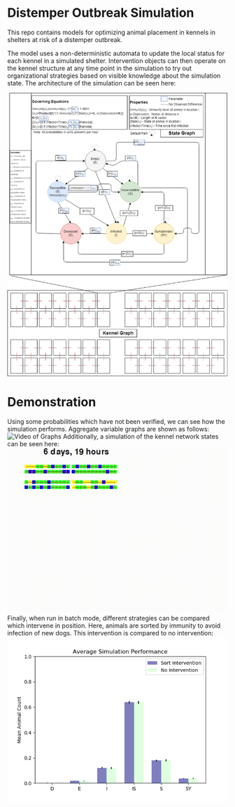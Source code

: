 # Distemper Outbreak Simulation
This repo contains models for optimizing animal placement in kennels in shelters at risk of a distemper outbreak.

The model uses a non-deterministic automata to update the local status for each kennel in a simulated shelter. Intervention objects can then operate on the kennel structure at any time point in the simulation to try out organizational strategies based on visible knowledge about the simulation state. The architecture of the simulation can be seen here:

![Architecture of Distemper Model](https://github.com/austinpetsalive/distemper-outbreak/blob/master/media/Distemper%20Model.png?raw=true)

# Demonstration

Using some probabilities which have not been verified, we can see how the simulation performs. Aggregate variable graphs are shown as follows:
![Video of Graphs](https://github.com/austinpetsalive/distemper-outbreak/blob/master/media/graphs.gif?raw=true)
Additionally, a simulation of the kennel network states can be seen here:
![Video of Simulation](https://github.com/austinpetsalive/distemper-outbreak/blob/master/media/sim.gif?raw=true)
Finally, when run in batch mode, different strategies can be compared which intervene in position. Here, animals are sorted by immunity to avoid infection of new dogs. This intervention is compared to no intervention:
![Comparison of Methods](https://github.com/austinpetsalive/distemper-outbreak/blob/master/media/Figure_1.png?raw=true)
